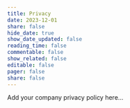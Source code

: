 ```yaml
---
title: Privacy
date: 2023-12-01
share: false
hide_date: true
show_date_updated: false
reading_time: false
commentable: false
show_related: false
editable: false
pager: false
share: false
---
```


Add your company privacy policy here...
